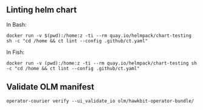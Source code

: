 ## Linting helm chart

In Bash:

    docker run -v $(pwd):/home:z -ti --rm quay.io/helmpack/chart-testing sh -c "cd /home && ct lint --config .github/ct.yaml"

In Fish:

    docker run -v (pwd):/home:z -ti --rm quay.io/helmpack/chart-testing sh -c "cd /home && ct lint --config .github/ct.yaml"

## Validate OLM manifest

    operator-courier verify --ui_validate_io olm/hawkbit-operator-bundle/
